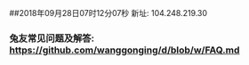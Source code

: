 ##2018年09月28日07时12分07秒 新址: 104.248.219.30
### 兔友常见问题及解答: https://github.com/wanggonging/d/blob/w/FAQ.md
